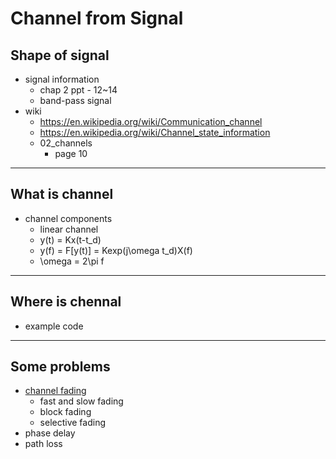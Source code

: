 # Channel from Signal

## Shape of signal

* signal information
    * chap 2 ppt - 12~14
    * band-pass signal
* wiki
    * https://en.wikipedia.org/wiki/Communication_channel
    * https://en.wikipedia.org/wiki/Channel_state_information
    * 02_channels
        * page 10
---

## What is channel

* channel components
    * linear channel
    * y(t) = Kx(t-t_d)
    * y(f) = F[y(t)] = Kexp(j\omega t_d)X(f) 
    * \omega = 2\pi f

---
## Where is chennal

* example code

---

## Some problems
* [channel fading](https://en.wikipedia.org/wiki/Fading)
    * fast and slow fading 
    * block fading
    * selective fading
* phase delay
* path loss